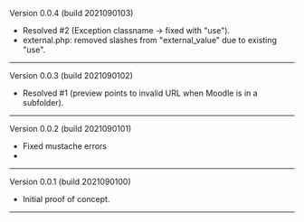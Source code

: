 Version 0.0.4 (build 2021090103)
* Resolved #2 (Exception classname -> fixed with "use").
* external.php: removed slashes from "external_value" due to existing "use".

-----
Version 0.0.3 (build 2021090102)
* Resolved #1 (preview points to invalid URL when Moodle is in a subfolder).

-----
Version 0.0.2 (build 2021090101)
* Fixed mustache errors
*

-----
Version 0.0.1 (build 2021090100)
* Initial proof of concept.

-----
